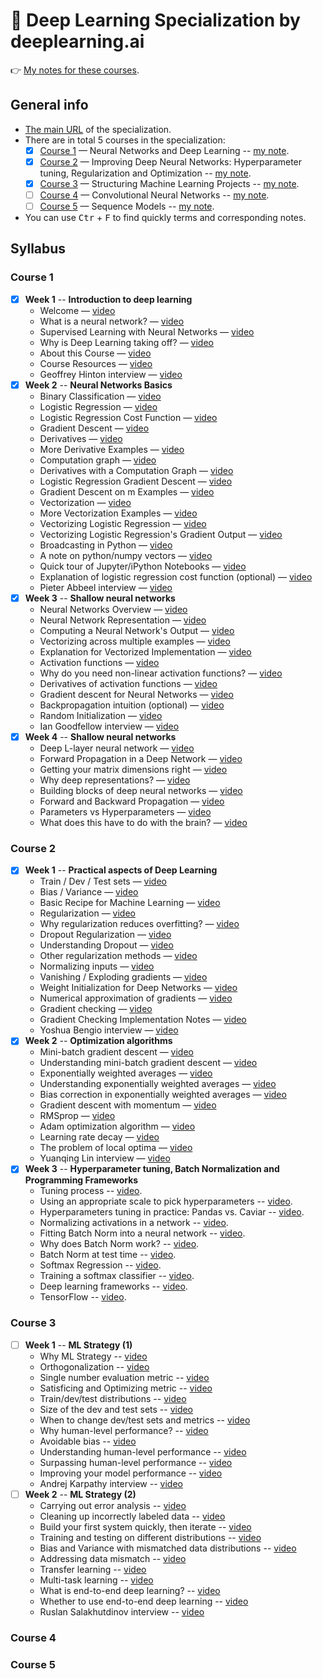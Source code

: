 # 🧠 Deep Learning Specialization by deeplearning.ai

👉 [My notes for these courses](https://dinhanhthi.com/tags#deeplearning-ai).

## General info

- [The main URL](https://www.coursera.org/specializations/deep-learning) of the specialization.
- There are in total 5 courses in the specialization:
    - [x] [Course 1](https://www.coursera.org/learn/neural-networks-deep-learning?specialization=deep-learning) — Neural Networks and Deep Learning -- [my note](/deeplearning-ai-course-1).
    - [x] [Course 2](https://www.coursera.org/learn/deep-neural-network?specialization=deep-learning) — Improving Deep Neural Networks: Hyperparameter tuning, Regularization and Optimization -- [my note](/deeplearning-ai-course-2).
    - [x] [Course 3](https://www.coursera.org/learn/machine-learning-projects?specialization=deep-learning) — Structuring Machine Learning Projects -- [my note](/deeplearning-ai-course-3).
    - [ ] [Course 4](https://www.coursera.org/learn/convolutional-neural-networks?specialization=deep-learning) — Convolutional Neural Networks -- [my note](/deeplearning-ai-course-4).
    - [ ] [Course 5](https://www.coursera.org/learn/nlp-sequence-models) — Sequence Models -- [my note](/deeplearning-ai-course-5).
- You can use <kbd>Ctr</kbd> + <kbd>F</kbd> to find quickly terms and corresponding notes.

## Syllabus

### Course 1

- [x] **Week 1** -- **Introduction to deep learning**
    - Welcome — [video](https://www.coursera.org/lecture/neural-networks-deep-learning/welcome-Cuf2f)
    - What is a neural network? — [video](https://www.coursera.org/lecture/neural-networks-deep-learning/what-is-a-neural-network-eAE2G)
    - Supervised Learning with Neural Networks — [video](https://www.coursera.org/lecture/neural-networks-deep-learning/supervised-learning-with-neural-networks-2c38r)
    - Why is Deep Learning taking off? — [video](https://www.coursera.org/lecture/neural-networks-deep-learning/why-is-deep-learning-taking-off-praGm)
    - About this Course — [video](https://www.coursera.org/lecture/neural-networks-deep-learning/about-this-course-6A3es) 
    - Course Resources — [video](https://www.coursera.org/lecture/neural-networks-deep-learning/course-resources-2PhD4)
    - Geoffrey Hinton interview — [video](https://www.coursera.org/lecture/neural-networks-deep-learning/geoffrey-hinton-interview-dcm5r)
- [x] **Week 2** -- **Neural Networks Basics**
    - Binary Classification — [video](https://www.coursera.org/lecture/neural-networks-deep-learning/binary-classification-Z8j0R)
    - Logistic Regression — [video](https://www.coursera.org/lecture/neural-networks-deep-learning/logistic-regression-LoKih)
    - Logistic Regression Cost Function — [video](https://www.coursera.org/lecture/neural-networks-deep-learning/logistic-regression-cost-function-yWaRd)
    - Gradient Descent — [video](https://www.coursera.org/lecture/neural-networks-deep-learning/gradient-descent-A0tBd)
    - Derivatives — [video](https://www.coursera.org/lecture/neural-networks-deep-learning/derivatives-0ULGt) 
    - More Derivative Examples — [video](https://www.coursera.org/lecture/neural-networks-deep-learning/more-derivative-examples-oEcPT)
    - Computation graph — [video](https://www.coursera.org/lecture/neural-networks-deep-learning/computation-graph-4WdOY)
    - Derivatives with a Computation Graph — [video](https://www.coursera.org/lecture/neural-networks-deep-learning/derivatives-with-a-computation-graph-0VSHe)
    - Logistic Regression Gradient Descent — [video](https://www.coursera.org/lecture/neural-networks-deep-learning/logistic-regression-gradient-descent-5sdh6)
    - Gradient Descent on m Examples — [video](https://www.coursera.org/lecture/neural-networks-deep-learning/gradient-descent-on-m-examples-udiAq)
    - Vectorization — [video](https://www.coursera.org/lecture/neural-networks-deep-learning/vectorization-NYnog)
    - More Vectorization Examples — [video](https://www.coursera.org/lecture/neural-networks-deep-learning/more-vectorization-examples-ZPlX9)
    - Vectorizing Logistic Regression — [video](https://www.coursera.org/lecture/neural-networks-deep-learning/vectorizing-logistic-regression-moUlO)
    - Vectorizing Logistic Regression's Gradient Output — [video](https://www.coursera.org/lecture/neural-networks-deep-learning/vectorizing-logistic-regressions-gradient-output-IgFnJ)
    - Broadcasting in Python — [video](https://www.coursera.org/lecture/neural-networks-deep-learning/broadcasting-in-python-uBuTv)
    - A note on python/numpy vectors — [video](https://www.coursera.org/lecture/neural-networks-deep-learning/a-note-on-python-numpy-vectors-87MUx)
    - Quick tour of Jupyter/iPython Notebooks — [video](https://www.coursera.org/lecture/neural-networks-deep-learning/quick-tour-of-jupyter-ipython-notebooks-ChN1T)
    - Explanation of logistic regression cost function (optional) — [video](https://www.coursera.org/lecture/neural-networks-deep-learning/explanation-of-logistic-regression-cost-function-optional-SmIbQ)
    - Pieter Abbeel interview — [video](https://www.coursera.org/lecture/neural-networks-deep-learning/pieter-abbeel-interview-eqiZZ)
- [x] **Week 3** -- **Shallow neural networks**
    - Neural Networks Overview — [video](https://www.coursera.org/lecture/neural-networks-deep-learning/neural-networks-overview-qg83v)
    - Neural Network Representation — [video](https://www.coursera.org/lecture/neural-networks-deep-learning/neural-network-representation-GyW9e)
    - Computing a Neural Network's Output — [video](https://www.coursera.org/lecture/neural-networks-deep-learning/computing-a-neural-networks-output-tyAGh)
    - Vectorizing across multiple examples — [video](https://www.coursera.org/lecture/neural-networks-deep-learning/vectorizing-across-multiple-examples-ZCcMM)
    - Explanation for Vectorized Implementation — [video](https://www.coursera.org/lecture/neural-networks-deep-learning/explanation-for-vectorized-implementation-Y20qP)
    - Activation functions — [video](https://www.coursera.org/lecture/neural-networks-deep-learning/activation-functions-4dDC1)
    - Why do you need non-linear activation functions? — [video](https://www.coursera.org/lecture/neural-networks-deep-learning/why-do-you-need-non-linear-activation-functions-OASKH)
    - Derivatives of activation functions — [video](https://www.coursera.org/lecture/neural-networks-deep-learning/derivatives-of-activation-functions-qcG1j)
    - Gradient descent for Neural Networks — [video](https://www.coursera.org/lecture/neural-networks-deep-learning/gradient-descent-for-neural-networks-Wh8NI)
    - Backpropagation intuition (optional) — [video](https://www.coursera.org/lecture/neural-networks-deep-learning/backpropagation-intuition-optional-6dDj7)
    - Random Initialization — [video](https://www.coursera.org/lecture/neural-networks-deep-learning/random-initialization-XtFPI)
    - Ian Goodfellow interview — [video](https://www.coursera.org/lecture/neural-networks-deep-learning/ian-goodfellow-interview-WSia1)
- [x] **Week 4** -- **Shallow neural networks**
    - Deep L-layer neural network — [video](https://www.coursera.org/lecture/neural-networks-deep-learning/deep-l-layer-neural-network-7dP6E)
    - Forward Propagation in a Deep Network — [video](https://www.coursera.org/lecture/neural-networks-deep-learning/forward-propagation-in-a-deep-network-MijzH)
    - Getting your matrix dimensions right — [video](https://www.coursera.org/lecture/neural-networks-deep-learning/getting-your-matrix-dimensions-right-Rz47X)
    - Why deep representations? — [video](https://www.coursera.org/lecture/neural-networks-deep-learning/why-deep-representations-rz9xJ)
    - Building blocks of deep neural networks — [video](https://www.coursera.org/lecture/neural-networks-deep-learning/building-blocks-of-deep-neural-networks-uGCun)
    - Forward and Backward Propagation — [video](https://www.coursera.org/lecture/neural-networks-deep-learning/forward-and-backward-propagation-znwiG)
    - Parameters vs Hyperparameters — [video](https://www.coursera.org/lecture/neural-networks-deep-learning/parameters-vs-hyperparameters-TBvb5)
    - What does this have to do with the brain? — [video](https://www.coursera.org/lecture/neural-networks-deep-learning/what-does-this-have-to-do-with-the-brain-obJnR)

### Course 2

- [x] **Week 1** -- **Practical aspects of Deep Learning**
    - Train / Dev / Test sets — [video](https://www.coursera.org/lecture/deep-neural-network/train-dev-test-sets-cxG1s)
    - Bias / Variance — [video](https://www.coursera.org/lecture/deep-neural-network/bias-variance-ZhclI)
    - Basic Recipe for Machine Learning — [video](https://www.coursera.org/lecture/deep-neural-network/basic-recipe-for-machine-learning-ZBkx4)
    - Regularization — [video](https://www.coursera.org/lecture/deep-neural-network/regularization-Srsrc)
    - Why regularization reduces overfitting? — [video](https://www.coursera.org/lecture/deep-neural-network/why-regularization-reduces-overfitting-T6OJj)
    - Dropout Regularization — [video](https://www.coursera.org/lecture/deep-neural-network/dropout-regularization-eM33A)
    - Understanding Dropout — [video](https://www.coursera.org/lecture/deep-neural-network/understanding-dropout-YaGbR)
    - Other regularization methods — [video](https://www.coursera.org/lecture/deep-neural-network/other-regularization-methods-Pa53F)
    - Normalizing inputs — [video](https://www.coursera.org/lecture/deep-neural-network/normalizing-inputs-lXv6U)
    - Vanishing / Exploding gradients — [video](https://www.coursera.org/lecture/deep-neural-network/vanishing-exploding-gradients-C9iQO)
    - Weight Initialization for Deep Networks — [video](https://www.coursera.org/lecture/deep-neural-network/weight-initialization-for-deep-networks-RwqYe)
    - Numerical approximation of gradients — [video](https://www.coursera.org/lecture/deep-neural-network/numerical-approximation-of-gradients-XzSSa)
    - Gradient checking — [video](https://www.coursera.org/lecture/deep-neural-network/gradient-checking-htA0l)
    - Gradient Checking Implementation Notes — [video](https://www.coursera.org/lecture/deep-neural-network/gradient-checking-implementation-notes-6igIc) 
    - Yoshua Bengio interview — [video](https://www.coursera.org/lecture/deep-neural-network/yoshua-bengio-interview-bqUgf)
- [x] **Week 2** -- **Optimization algorithms**
    - Mini-batch gradient descent — [video](https://www.coursera.org/lecture/deep-neural-network/mini-batch-gradient-descent-qcogH)
    - Understanding mini-batch gradient descent — [video](https://www.coursera.org/lecture/deep-neural-network/understanding-mini-batch-gradient-descent-lBXu8)
    - Exponentially weighted averages — [video](https://www.coursera.org/lecture/deep-neural-network/exponentially-weighted-averages-duStO)
    - Understanding exponentially weighted averages — [video](https://www.coursera.org/lecture/deep-neural-network/understanding-exponentially-weighted-averages-Ud7t0)
    - Bias correction in exponentially weighted averages — [video](https://www.coursera.org/lecture/deep-neural-network/bias-correction-in-exponentially-weighted-averages-XjuhD)
    - Gradient descent with momentum — [video](https://www.coursera.org/lecture/deep-neural-network/gradient-descent-with-momentum-y0m1f)
    - RMSprop — [video](https://www.coursera.org/lecture/deep-neural-network/rmsprop-BhJlm)
    - Adam optimization algorithm — [video](https://www.coursera.org/lecture/deep-neural-network/adam-optimization-algorithm-w9VCZ)
    - Learning rate decay — [video](https://www.coursera.org/lecture/deep-neural-network/learning-rate-decay-hjgIA)
    - The problem of local optima — [video](https://www.coursera.org/lecture/deep-neural-network/the-problem-of-local-optima-RFANA)
    - Yuanqing Lin interview — [video](https://www.coursera.org/lecture/deep-neural-network/yuanqing-lin-interview-CXqid)
- [x] **Week 3** -- **Hyperparameter tuning, Batch Normalization and Programming Frameworks**
    - Tuning process -- [video](https://www.coursera.org/lecture/deep-neural-network/tuning-process-dknSn).
    - Using an appropriate scale to pick hyperparameters -- [video](https://www.coursera.org/learn/deep-neural-network/lecture/3rdqN/using-an-appropriate-scale-to-pick-hyperparameters).
    - Hyperparameters tuning in practice: Pandas vs. Caviar -- [video](https://www.coursera.org/learn/deep-neural-network/lecture/DHNcc/hyperparameters-tuning-in-practice-pandas-vs-caviar).
    - Normalizing activations in a network -- [video](https://www.coursera.org/learn/deep-neural-network/lecture/4ptp2/normalizing-activations-in-a-network).
    - Fitting Batch Norm into a neural network -- [video](https://www.coursera.org/learn/deep-neural-network/lecture/RN8bN/fitting-batch-norm-into-a-neural-network).
    - Why does Batch Norm work? -- [video](https://www.coursera.org/learn/deep-neural-network/lecture/81oTm/why-does-batch-norm-work).
    - Batch Norm at test time -- [video](https://www.coursera.org/learn/deep-neural-network/lecture/FsoNw/batch-norm-at-test-time).
    - Softmax Regression -- [video](https://www.coursera.org/learn/deep-neural-network/lecture/HRy7y/softmax-regression).
    - Training a softmax classifier -- [video](https://www.coursera.org/learn/deep-neural-network/lecture/LCsCH/training-a-softmax-classifier).
    - Deep learning frameworks -- [video](https://www.coursera.org/learn/deep-neural-network/lecture/NpLFp/deep-learning-frameworks).
    - TensorFlow -- [video](https://www.coursera.org/learn/deep-neural-network/lecture/zcZlH/tensorflow).

### Course 3

- [ ] **Week 1** -- **ML Strategy (1)**
    - Why ML Strategy -- [video](https://www.coursera.org/learn/machine-learning-projects/lecture/yeHYT/why-ml-strategy)
    - Orthogonalization -- [video](https://www.coursera.org/learn/machine-learning-projects/lecture/FRvQe/orthogonalization)
    - Single number evaluation metric -- [video](https://www.coursera.org/learn/machine-learning-projects/lecture/wIKkC/single-number-evaluation-metric)
    - Satisficing and Optimizing metric -- [video](https://www.coursera.org/learn/machine-learning-projects/lecture/uNWnZ/satisficing-and-optimizing-metric)
    - Train/dev/test distributions -- [video](https://www.coursera.org/learn/machine-learning-projects/lecture/78P8f/train-dev-test-distributions)
    - Size of the dev and test sets -- [video](https://www.coursera.org/learn/machine-learning-projects/lecture/HOby4/size-of-the-dev-and-test-sets)
    - When to change dev/test sets and metrics -- [video](https://www.coursera.org/learn/machine-learning-projects/lecture/Ux3wB/when-to-change-dev-test-sets-and-metrics)
    - Why human-level performance? -- [video](https://www.coursera.org/learn/machine-learning-projects/lecture/FWkpo/why-human-level-performance)
    - Avoidable bias -- [video](https://www.coursera.org/learn/machine-learning-projects/lecture/LG12R/avoidable-bias)
    - Understanding human-level performance -- [video](https://www.coursera.org/learn/machine-learning-projects/lecture/XInVm/understanding-human-level-performance)
    - Surpassing human-level performance -- [video](https://www.coursera.org/learn/machine-learning-projects/lecture/LiV7n/surpassing-human-level-performance)
    - Improving your model performance -- [video](https://www.coursera.org/learn/machine-learning-projects/lecture/4IPD6/improving-your-model-performance)
    - Andrej Karpathy interview -- [video](https://www.coursera.org/learn/machine-learning-projects/lecture/Ggkxn/andrej-karpathy-interview)
- [ ] **Week 2** -- **ML Strategy (2)**
    - Carrying out error analysis -- [video](https://www.coursera.org/learn/machine-learning-projects/lecture/GwViP/carrying-out-error-analysis)
    - Cleaning up incorrectly labeled data -- [video](https://www.coursera.org/learn/machine-learning-projects/lecture/IGRRb/cleaning-up-incorrectly-labeled-data)
    - Build your first system quickly, then iterate -- [video](https://www.coursera.org/learn/machine-learning-projects/lecture/jyWpn/build-your-first-system-quickly-then-iterate)
    - Training and testing on different distributions -- [video](https://www.coursera.org/learn/machine-learning-projects/lecture/Xs9IV/training-and-testing-on-different-distributions)
    - Bias and Variance with mismatched data distributions -- [video](https://www.coursera.org/learn/machine-learning-projects/lecture/ht85t/bias-and-variance-with-mismatched-data-distributions)
    - Addressing data mismatch -- [video](https://www.coursera.org/learn/machine-learning-projects/lecture/biLiy/addressing-data-mismatch)
    - Transfer learning -- [video](https://www.coursera.org/learn/machine-learning-projects/lecture/WNPap/transfer-learning)
    - Multi-task learning -- [video](https://www.coursera.org/learn/machine-learning-projects/lecture/l9zia/multi-task-learning)
    - What is end-to-end deep learning? -- [video](https://www.coursera.org/learn/machine-learning-projects/lecture/k0Klk/what-is-end-to-end-deep-learning)
    - Whether to use end-to-end deep learning -- [video](https://www.coursera.org/learn/machine-learning-projects/lecture/H56eb/whether-to-use-end-to-end-deep-learning)
    - Ruslan Salakhutdinov interview -- [video](https://www.coursera.org/learn/machine-learning-projects/lecture/kR8gk/ruslan-salakhutdinov-interview)

### Course 4

### Course 5